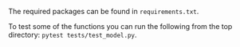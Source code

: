 The required packages can be found in `requirements.txt`.

To test some of the functions you can run the following from the top directory:
`pytest tests/test_model.py`.
